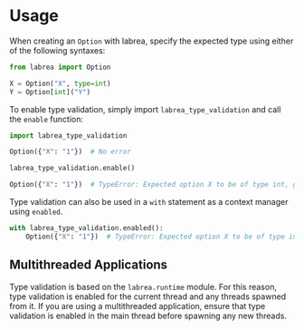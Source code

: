 # Usage

When creating an `Option` with labrea, specify the expected type using either of the following syntaxes:

```python
from labrea import Option

X = Option("X", type=int)
Y = Option[int]("Y")
```

To enable type validation, simply import `labrea_type_validation` and call the `enable` function:

```python
import labrea_type_validation

Option({"X": "1"})  # No error

labrea_type_validation.enable()

Option({"X": "1"})  # TypeError: Expected option X to be of type int, got str ("1")
```

Type validation can also be used in a `with` statement as a context manager using `enabled`.

```python
with labrea_type_validation.enabled():
    Option({"X": "1"})  # TypeError: Expected option X to be of type int, got str ("1")
```

## Multithreaded Applications

Type validation is based on the `labrea.runtime` module. For this reason, type validation is
enabled for the current thread and any threads spawned from it. If you are using a multithreaded
application, ensure that type validation is enabled in the main thread before spawning any new
threads.
